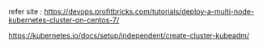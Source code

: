 refer site : https://devops.profitbricks.com/tutorials/deploy-a-multi-node-kubernetes-cluster-on-centos-7/

https://kubernetes.io/docs/setup/independent/create-cluster-kubeadm/


